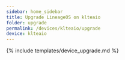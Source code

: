 ```yaml
---
sidebar: home_sidebar
title: Upgrade LineageOS on klteaio
folder: upgrade
permalink: /devices/klteaio/upgrade
device: klteaio
---
```

{% include templates/device_upgrade.md %}
